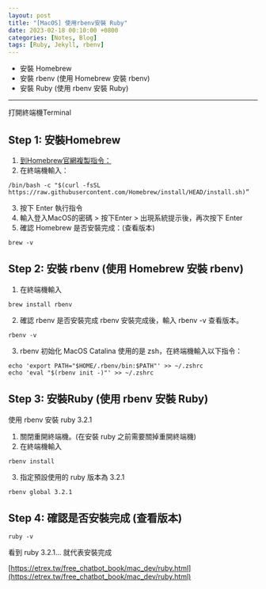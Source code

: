 ```yaml
---
layout: post
title: "[MacOS] 使用rbenv安裝 Ruby"
date: 2023-02-18 00:10:00 +0800
categories: [Notes, Blog]
tags: [Ruby, Jekyll, rbenv]
---
```


- 安裝 Homebrew
- 安裝 rbenv (使用 Homebrew 安裝 rbenv)
- 安裝 Ruby (使用 rbenv 安裝 Ruby)

*****

打開終端機Terminal
## Step 1: 安裝Homebrew
1. [到Homebrew官網複製指令：](https://brew.sh/index_zh-tw)
2. 在終端機輸入：
```
/bin/bash -c "$(curl -fsSL https://raw.githubusercontent.com/Homebrew/install/HEAD/install.sh)”
```
3. 按下 Enter 執行指令 
4. 輸入登入MacOS的密碼  > 按下Enter >  出現系統提示後，再次按下 Enter
5. 確認 Homebrew 是否安裝完成：(查看版本)
```
brew -v
``` 

## Step 2: 安裝 rbenv (使用 Homebrew 安裝 rbenv)
1. 在終端機輸入 
```
brew install rbenv
```
2. 確認 rbenv 是否安裝完成
rbenv 安裝完成後，輸入 rbenv -v 查看版本。
```
rbenv -v
```
3. rbenv 初始化
MacOS Catalina 使用的是 zsh，在終端機輸入以下指令：
```shell
echo 'export PATH="$HOME/.rbenv/bin:$PATH"' >> ~/.zshrc
echo 'eval "$(rbenv init -)"' >> ~/.zshrc
```

## Step 3: 安裝Ruby (使用 rbenv 安裝 Ruby)
使用 rbenv 安裝 ruby 3.2.1
1. 關閉重開終端機。(在安裝 ruby 之前需要關掉重開終端機)
2. 在終端機輸入 
``` 
rbenv install
```
3. 指定預設使用的 ruby 版本為 3.2.1
```
rbenv global 3.2.1
```

## Step 4: 確認是否安裝完成 (查看版本)
```
ruby -v
```
看到 ruby 3.2.1... 就代表安裝完成


[https://etrex.tw/free_chatbot_book/mac_dev/ruby.html](https://etrex.tw/free_chatbot_book/mac_dev/ruby.html)
